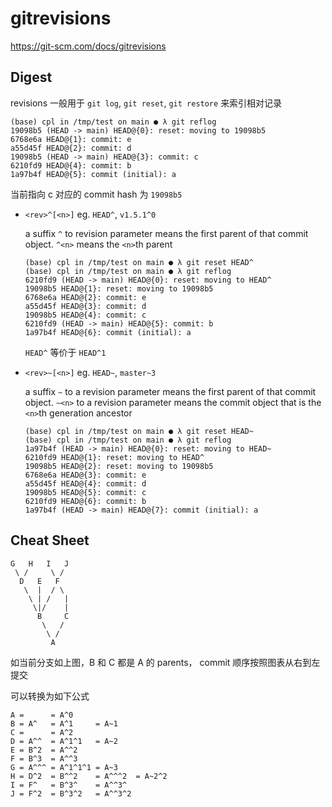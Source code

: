 # gitrevisions

https://git-scm.com/docs/gitrevisions

## Digest

revisions 一般用于 `git log`, `git reset`, `git restore` 来索引相对记录

```
(base) cpl in /tmp/test on main ● λ git reflog
19098b5 (HEAD -> main) HEAD@{0}: reset: moving to 19098b5
6768e6a HEAD@{1}: commit: e
a55d45f HEAD@{2}: commit: d
19098b5 (HEAD -> main) HEAD@{3}: commit: c
6210fd9 HEAD@{4}: commit: b
1a97b4f HEAD@{5}: commit (initial): a
```

当前指向 c 对应的 commit hash 为 `19098b5`

- `<rev>^[<n>]` eg.  `HEAD^`, `v1.5.1^0` 

  a suffix `^` to revision parameter means the first parent of that commit object. `^<n>` means the `<n>`th parent

  ```
  (base) cpl in /tmp/test on main ● λ git reset HEAD^  
  (base) cpl in /tmp/test on main ● λ git reflog
  6210fd9 (HEAD -> main) HEAD@{0}: reset: moving to HEAD^
  19098b5 HEAD@{1}: reset: moving to 19098b5
  6768e6a HEAD@{2}: commit: e
  a55d45f HEAD@{3}: commit: d
  19098b5 HEAD@{4}: commit: c
  6210fd9 (HEAD -> main) HEAD@{5}: commit: b
  1a97b4f HEAD@{6}: commit (initial): a
  ```

  `HEAD^` 等价于 `HEAD^1`

- `<rev>~[<n>]` eg. `HEAD~`, `master~3`

  a suffix `~` to a revision parameter means the first parent of that commit object. `~<n>` to  a revision parameter means the commit object that is the `<n>`th generation ancestor 

  ```
  (base) cpl in /tmp/test on main ● λ git reset HEAD~
  (base) cpl in /tmp/test on main ● λ git reflog
  1a97b4f (HEAD -> main) HEAD@{0}: reset: moving to HEAD~
  6210fd9 HEAD@{1}: reset: moving to HEAD^
  19098b5 HEAD@{2}: reset: moving to 19098b5
  6768e6a HEAD@{3}: commit: e
  a55d45f HEAD@{4}: commit: d
  19098b5 HEAD@{5}: commit: c
  6210fd9 HEAD@{6}: commit: b
  1a97b4f (HEAD -> main) HEAD@{7}: commit (initial): a
  ```

## Cheat Sheet

```
G   H   I   J
 \ /     \ /
  D   E   F
   \  |  / \
    \ | /   |
     \|/    |
      B     C
       \   /
        \ /
         A
```

如当前分支如上图，B 和 C 都是 A 的 parents， commit 顺序按照图表从右到左提交

可以转换为如下公式

```
A =      = A^0
B = A^   = A^1     = A~1
C =      = A^2
D = A^^  = A^1^1   = A~2
E = B^2  = A^^2
F = B^3  = A^^3
G = A^^^ = A^1^1^1 = A~3
H = D^2  = B^^2    = A^^^2  = A~2^2
I = F^   = B^3^    = A^^3^
J = F^2  = B^3^2   = A^^3^2
```

